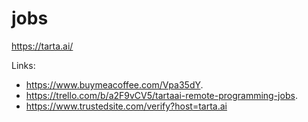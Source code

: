 # jobs
https://tarta.ai/

Links: 
 - https://www.buymeacoffee.com/Vpa35dY.
 - https://trello.com/b/a2F9vCV5/tartaai-remote-programming-jobs.
 - https://www.trustedsite.com/verify?host=tarta.ai
